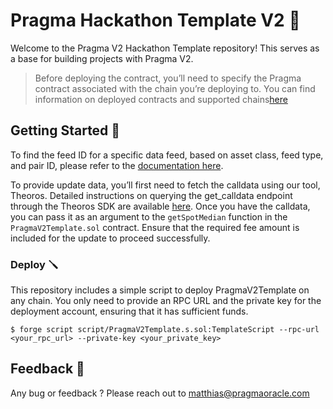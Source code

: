 # Pragma Hackathon Template V2 🧪

Welcome to the Pragma V2 Hackathon Template repository! This serves as a base for building projects with Pragma V2.

> Before deploying the contract, you’ll need to specify the Pragma contract associated with the chain you’re deploying to. You can find information on deployed contracts and supported chains[here](https://docs.pragmaoracle.com/v2/Price%20Feeds/Deployments)

## Getting Started 🚀

To find the feed ID for a specific data feed, based on asset class, feed type, and pair ID, please refer to the [documentation here](https://docs.pragmaoracle.com/v2/Price%20Feeds/How%20to/build-your-feed-id).

To provide update data, you’ll first need to fetch the calldata using our tool, Theoros. Detailed instructions on querying the get_calldata endpoint through the Theoros SDK are available [here]((https://docs.pragmaoracle.com/)). Once you have the calldata, you can pass it as an argument to the `getSpotMedian` function in the `PragmaV2Template.sol` contract. Ensure that the required fee amount is included for the update to proceed successfully.

### Deploy 🪛

This repository includes a simple script to deploy PragmaV2Template on any chain. You only need to provide an RPC URL and the private key for the deployment account, ensuring that it has sufficient funds.
```shell
$ forge script script/PragmaV2Template.s.sol:TemplateScript --rpc-url <your_rpc_url> --private-key <your_private_key>
```

## Feedback 📝

Any bug or feedback ? Please reach out to <matthias@pragmaoracle.com>